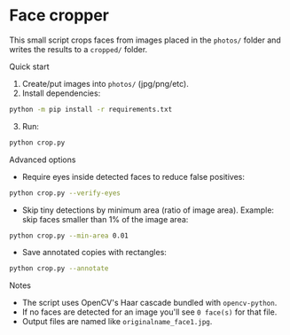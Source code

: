 # Face cropper

This small script crops faces from images placed in the `photos/` folder and writes the results to a `cropped/` folder.

Quick start

1. Create/put images into `photos/` (jpg/png/etc).
2. Install dependencies:

```bash
python -m pip install -r requirements.txt
```

3. Run:

```bash
python crop.py
```

Advanced options

- Require eyes inside detected faces to reduce false positives:

```bash
python crop.py --verify-eyes
```

- Skip tiny detections by minimum area (ratio of image area). Example: skip faces smaller than 1% of the image area:

```bash
python crop.py --min-area 0.01
```

- Save annotated copies with rectangles:

```bash
python crop.py --annotate
```

Notes

- The script uses OpenCV's Haar cascade bundled with `opencv-python`.
- If no faces are detected for an image you'll see `0 face(s)` for that file.
- Output files are named like `originalname_face1.jpg`.
